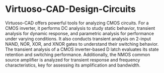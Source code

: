 # Virtuoso-CAD-Design-Circuits

Virtuoso-CAD offers powerful tools for analyzing CMOS circuits. For a CMOS inverter, it performs DC analysis to study static behavior, transient analysis for dynamic response, and parametric analysis for performance under varying conditions. It also conducts transient analysis on 2-input NAND, NOR, XOR, and XNOR gates to understand their switching behavior. The transient analysis of a CMOS inverter-based D latch evaluates its state retention and switching performance. Additionally, the NMOS common source amplifier is analyzed for transient response and frequency characteristics, key for assessing its amplification and bandwidth.
